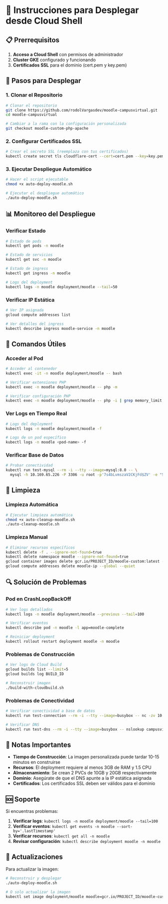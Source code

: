 # 🚀 Instrucciones para Desplegar desde Cloud Shell

## 📋 Prerrequisitos

1. **Acceso a Cloud Shell** con permisos de administrador
2. **Cluster GKE** configurado y funcionando
3. **Certificados SSL** para el dominio (cert.pem y key.pem)

## 🔄 Pasos para Desplegar

### 1. Clonar el Repositorio
```bash
# Clonar el repositorio
git clone https://github.com/rodolVargasdev/moodle-campusvirtual.git
cd moodle-campusvirtual

# Cambiar a la rama con la configuración personalizada
git checkout moodle-custom-php-apache
```

### 2. Configurar Certificados SSL
```bash
# Crear el secreto SSL (reemplaza con tus certificados)
kubectl create secret tls cloudflare-cert --cert=cert.pem --key=key.pem -n moodle
```

### 3. Ejecutar Despliegue Automático
```bash
# Hacer el script ejecutable
chmod +x auto-deploy-moodle.sh

# Ejecutar el despliegue automático
./auto-deploy-moodle.sh
```

## 📊 Monitoreo del Despliegue

### Verificar Estado
```bash
# Estado de pods
kubectl get pods -n moodle

# Estado de servicios
kubectl get svc -n moodle

# Estado de ingress
kubectl get ingress -n moodle

# Logs del deployment
kubectl logs -n moodle deployment/moodle --tail=50
```

### Verificar IP Estática
```bash
# Ver IP asignada
gcloud compute addresses list

# Ver detalles del ingress
kubectl describe ingress moodle-service -n moodle
```

## 🔧 Comandos Útiles

### Acceder al Pod
```bash
# Acceder al contenedor
kubectl exec -it -n moodle deployment/moodle -- bash

# Verificar extensiones PHP
kubectl exec -n moodle deployment/moodle -- php -m

# Verificar configuración PHP
kubectl exec -n moodle deployment/moodle -- php -i | grep memory_limit
```

### Ver Logs en Tiempo Real
```bash
# Logs del deployment
kubectl logs -n moodle deployment/moodle -f

# Logs de un pod específico
kubectl logs -n moodle <pod-name> -f
```

### Verificar Base de Datos
```bash
# Probar conectividad
kubectl run test-mysql --rm -i --tty --image=mysql:8.0 -- \
  mysql -h 10.169.65.226 -P 3306 -u root -p'7s4bLvmszaV2CKjFd$ZV' -e "SELECT 1;"
```

## 🧹 Limpieza

### Limpieza Automática
```bash
# Ejecutar limpieza automática
chmod +x auto-cleanup-moodle.sh
./auto-cleanup-moodle.sh
```

### Limpieza Manual
```bash
# Eliminar recursos específicos
kubectl delete -f . --ignore-not-found=true
kubectl delete namespace moodle --ignore-not-found=true
gcloud container images delete gcr.io/PROJECT_ID/moodle-custom:latest --quiet
gcloud compute addresses delete moodle-ip --global --quiet
```

## 🔍 Solución de Problemas

### Pod en CrashLoopBackOff
```bash
# Ver logs detallados
kubectl logs -n moodle deployment/moodle --previous --tail=100

# Verificar eventos
kubectl describe pod -n moodle -l app=moodle-complete

# Reiniciar deployment
kubectl rollout restart deployment moodle -n moodle
```

### Problemas de Construcción
```bash
# Ver logs de Cloud Build
gcloud builds list --limit=5
gcloud builds log BUILD_ID

# Reconstruir imagen
./build-with-cloudbuild.sh
```

### Problemas de Conectividad
```bash
# Verificar conectividad a base de datos
kubectl run test-connection --rm -i --tty --image=busybox -- nc -zv 10.169.65.226 3306

# Verificar DNS
kubectl run test-dns --rm -i --tty --image=busybox -- nslookup campusvirtual.telesalud.gob.sv
```

## 📝 Notas Importantes

- **Tiempo de Construcción**: La imagen personalizada puede tardar 10-15 minutos en construirse
- **Recursos**: El deployment requiere al menos 3GB de RAM y 1.5 CPU
- **Almacenamiento**: Se crean 2 PVCs de 10GB y 20GB respectivamente
- **Dominio**: Asegúrate de que el DNS apunte a la IP estática asignada
- **Certificados**: Los certificados SSL deben ser válidos para el dominio

## 🆘 Soporte

Si encuentras problemas:

1. **Verificar logs**: `kubectl logs -n moodle deployment/moodle --tail=100`
2. **Verificar eventos**: `kubectl get events -n moodle --sort-by='.lastTimestamp'`
3. **Verificar recursos**: `kubectl get all -n moodle`
4. **Revisar configuración**: `kubectl describe deployment moodle -n moodle`

## 🔄 Actualizaciones

Para actualizar la imagen:

```bash
# Reconstruir y desplegar
./auto-deploy-moodle.sh

# O solo actualizar la imagen
kubectl set image deployment/moodle moodle=gcr.io/PROJECT_ID/moodle-custom:latest -n moodle
``` 